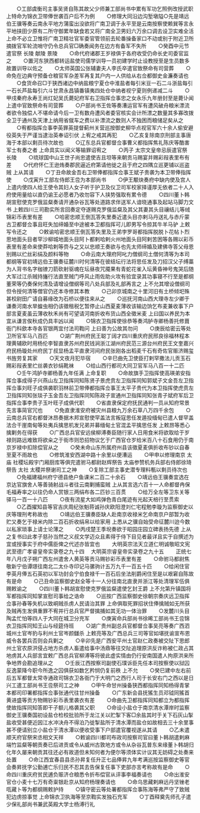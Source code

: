<!-- { "loadSidebar": true } -->
　　○工部虞衡司主事吴贤自陈其故父少师兼工部尚书中累有军功乞照例改授武职  上特命为锦衣卫带俸世袭百户后不为例
　　○修理大同沿边沟堑墩隘○先是靖远伯王骥等奏云南永平地方蒲蛮出没欲将广南卫调于永平至是云南按察使赖巽等言永平地挟田少原有二所守御累年缺食若又将广南全卫男妇六万余口调去设卫实难全活  上命不必立卫惟将广南卫精壮官军委官管领前去轮番操备家口不动或别于附近卫所摘拨官军轮流哨守仍令总兵官□确奏闻务在边方有备军不失所
　　○癸酉中元节遣官祭  长陵  献陵  景陵
　　○命代府诸郡王岁禄俱于各府收受仍命长史司委官监之
　　○置河东狭西都转运盐使司儒学训导一员初建学时止设教授至是生员数多故置训导以佐之
　　○太师英国公张辅妻夫人李氏卒遣官致祭命有司营葬
　　○命免在边典守预备仓粮官军杂差军再复其户内一人供给从右佥都御史金濂奏请也
　　○食货命召□于狭西诸边中纳盐粮宁夏仓中淮盐者每引米豆一石二斗浙盐每引一石长芦盐每引六斗甘肃永昌镇番镇夷四处仓中纳者视宁夏则例递减二斗
　　○甲戌秦府永寿王尚灴妃吴氏薨妃府军右卫指挥佥事忠之女永乐九年册封至是薨讣闻  上遣中官致祭命有司营葬
　　○户部尚书王佐等奏漕运官军有遭风破舟粮米漂流者欲令独偿人不堪命请今后一卫有数舟遭风者委官核实会计所漂之数量其多寡改拨全卫于通州及天津上纳用省僦车之费以补漂流之数则人不独困而粮储足矣从之
　　○宥都指挥佥事李英罪英提督蓟州关营巡按御史柳华点视官军六十余人偷安避役英失于严谨当逮治英奉诏引伏  上宥之戒其再犯
　　○乙亥复除南京刑部主事唐海于本部以剩员待次故也
　　○辽东总兵官都督佥事曹义都指挥焦礼陈庆等酷害军士有奏之者  上命具实以闻义等输罪诏宥之
　　○丙子  太宗文皇帝忌辰遣官祭  长陵
　　○琉球国中山王世子尚忠遣使吉且坦等来朝贡马赐宴并赐彩叚表里布有差
　　○代府怀仁王逊烠奏郡民逼近府第请他徙之且于府之四隅立巡更铺以巡盗贼  上从其请
　　○丁丑命故金吾右卫带俸都指挥佥事王斌子贵袭为本卫带俸指挥使
　　○戊寅升工部左侍郎王卺为本部尚书
　　○伊王颙炔奏府中缺内使及宫人  上遣内使四人给王使令其妇人女子听于护卫及仪卫司军校家择谨厚无依者二十人入府使用量给以直仍谕王必愿者乃收勿容下人挟势强取有累令德
　　○四川董卜韩胡宣慰使克罗俄监粲奏请开通杂谷瓦等处道路求伴送军人谙晓通事及起站马脚力文书  上敕四川三司勘实所言回奏定夺遂赐克罗俄监粲及其父其妻其头目禳结儿等绒锦彩币表里有差
　　○哈密忠顺王倒瓦答失里奏近遣头目亦剌马丹送礼与赤斤蒙古卫都督佥事且旺失加缔婚至中途被本卫都指挥可儿即男写令掠其牛羊马驴  上敕写令还之
　　○敕谕哈密忠顺王倒瓦答失里及王弟孛罗哥都指挥脱脱卜花帖卜烈思地面头目者罕沙柳城地面头目阿卜都剌哈剌火州地面头目阿剌苦困等各赐以彩币表里有差命来使莽哈剌等赍与之又以忠顺王奏欲与也先太师缔婚及建佛寺答父母恩别赐以纻丝彩绢及颜料等物
　　○命云南大理府阿叱力僧纲司土僧何清等为本司都纲等官初靖远伯王骥奏征麓川时何清等在彼结坛行法将思任发及刀招汉父子缚藁为人背书名字枷镣刀箭砍射驱魂在坛昼夜咒魇果有青蛇花雀入坛黄昏神号鬼哭后随大军过江杀贼持旛行法直至贼门呼风止雨佐助火攻有验宜录其功事寝不行至是都纲董荣等仍奏保何清及请增设僧纲等司八处兵部及礼部再言之  上不允其增设僧纲司但令授何清等僧官仍还本寺修其本教
　　○己卯京城南之十里河旧有土桥倾圯殊甚校尉田广请自募缘改为石桥以便往来从之
　　○巡抚河南山西大理寺左少卿于谦奏河南水旱蝗虫相仍该徵租税乞暂停止山西夏麦薄收该输边饷乞布麦兼收事下户部言夏麦虽云薄收秋禾尚有可望请河南折收布货山西全徵米麦  上曰国以养民为本宜从谦言俟秋成仍具丰凶以闻
　　○锦衣卫指挥使徐恭等奏鸿胪寺卿杨善托修葺衙门科歛本寺各官银两宜付法司鞫问  上曰善为公故其勿问
　　○庚辰给密云等处卫所官军马八百匹
　　○湖广荆州府民王聪丁阔才四川重庆府民邢良徐福林程本理黄辅欧时用杨伦李智直隶苏州府民钱涧浙江湖州府民范三源台州府民王文奎嘉兴府民杨璇处州府民丁叔显杨孟平直隶河间府民张刚各出稻麦千石有奇佐官赈济赐玺书旌劳复其家
　　○天文夜月犯毕宿
　　○辛巳曲先卫使臣打剌罕撒法儿贡玉石赐彩叚表里纻丝袭衣钞绢靴袜
　　○给山西行都司大同卫官军马八百一十二匹
　　○壬午鸿胪寺卿杨善九年任满  上命复职
　　○命故旗手卫指挥使高瑛弟安指挥佥事成得子兴燕山左卫指挥同知陈贤子景虎贲左卫指挥同知郭斌子文金吾左卫指挥佥事刘旺子成俱袭职羽林前卫带俸都指挥佥事王太平子贵代为本卫指挥使虎贲左卫指挥同知张琰子玉金吾左卫指挥同知陈政子宣通州卫指挥同知张青子斌府军后卫指挥佥事李贵子玉叶旺子成俱代职
　　○省直隶保定府抚民通判一员从知府常景先言事简官冗也
　　○免直隶淮安府被灾州县粮九万余石草八万四千余包
　　○云南总兵官右都督沐昂奏据木邦宣慰使罕盖法言叛寇思任发遁投缅甸已遣人督罕盖法合干崖南甸等处夷兵擒思机发兄弟并募缅甸土官混孟平擒思任发  上敕昂等悉心擒剿务在得获
　　○广西总兵官安远侯柳溥奏臣随行家人日用食米将欲取给于岁禄则路远难致将欲籴之于街市则恐招物议乞于广西官仓岁给米百八十石食用仍于南京岁禄中扣除偿官从之
　　○癸未命山东所属府州县该徵夏麦俱折收布钞以自春至夏不雨故也
　　○修筑淮安西湖中路十余里以便漕运
　　○甲申以修理南京  太庙  社稷坛殿宇门厢厨库等俱完遣驸马都尉赵辉祭告  太庙参赞机务兵部右侍郎徐琦祭告  太社  太稷并祭谢司工之神
　　○复除工部主事史潜专理料甎以剩员待次也
　　○免福建福州府宁德县绝户鱼课米二百二十余石
　　○靖远伯王骥奏宜选在京达官旗舍人等善骑射战斗者往云南剿捕蛮贼  上从其言选六百十一人命都督冉保毛福寿率之以往仍命人赏银三两绢布各二匹钞三百贯
　　○给万全左等卫东关等驿马一百一十八匹
　　○夜有流星大如鸡弹色青白尾迹有光起天棓行至贯索
　　○乙酉擢知县等官吉庆周纪张魁蒋诚孙庆欧阳澄刘仁宅程勉李璇为监察御史以庆等理刑考称故也
　　○靖远伯王骥奏臣缺人赴南京收禄米乞命南京户部暂为收贮又奏乞于禄米内除二百石折收绢帛以给家用  上悉从之骥自始受命征麓川迨今数以私家琐事上请士论薄之
　　○丙戌楚王季堄奏欲于昭园庄园立碑表扬先德  上从之复书曰此孝子慈孙当然之义叔文学迈众且素得于侍下目见者最详且实于自撰述为宜或授事实于府中儒臣俾之代述亦皆宜也
　　大明英宗法天立道仁明诚敬昭文宪武至德广孝睿皇帝实录卷之九十四
　大明英宗睿皇帝实录卷之九十五
　　正统七年八月戊子朔广西左州遣舍人黄英等贡马赐钞彩币表里有差
　　○命驸马都尉焦敬新宁伯谭璟往南北二太仆寺印记马骡驹计五万九千一百五十匹
　　○给闲住官李英月俸五石英初以军功封会宁伯食禄千一百石后坐法削爵闲住至是以艰窘自陈故有是命
　　○己丑命监察御史赵全等十一人分往南北直隶并浙江等处清理军伍俱赐敕谕之
　　○四川董卜韩胡宣慰使克罗俄监粲遣使乞封王爵  上不允第升镇国将军都指挥同知掌宣慰司事给之诰命
　　○巡按广西监察御史徐朝宗奏庆远卫指挥佥事孙春等失机以致峒贼杀虏人民请治其罪  上命俱取死罪招状住俸擒贼如无所获及贼再生发俱重罪不宥并行总兵官严督擒捕如其无功一体治罪
　　○发麓川头目陶孟忙怕等四人于大同在城卫分充军
　　○庚寅命兵部尚书徐晞工部尚书王卺锦衣卫指挥同知王山与经筵侍班
　　○湖广贵州副总兵官都督佥事吴亮等奏广西泗城州土官岑豹与利州土官岑颜讎杀  上敕亮等及广西总兵三司等官如堪抚谕宣布恩威令各罢兵否则会兵剿之
　　○辛卯先是广西安平州土官赵仁政奏被交阯下思郎州土官农原洪侵占地方杀虏人畜遣给事中汤鼎等往交阯追理原洪反诈称被仁政占其地虏其人兵部言宜敕广西总兵官柳溥等将彼此虚实情由仍行安南国遣人拘原洪来所争地界会勘追理从之
　　○壬辰江西按察司副使石璞诉臣先任本司按察使以狱囚反逸蒙降今职今所逸之囚俱获如数乞矜悯仍复前秩  上不允
　　○癸巳建中左右前后五军都督太常寺通政司锦衣卫各衙门于大明门之西行人司于长安右门之西以是日兴工遣工部尚书王卺祭司工之神
　　○甲午命甘州操备狭西都指挥同知杨得青掌本都司印署都指挥佥事张通代往甘州操备
　　○广东新会县抚猺生员邓钺同猺首黄进盛等贡方物赐钞彩币表里袭衣有差
　　○命曲先卫都指挥同知都立为都指挥使故指挥同知答即干子额儿格袭其父职
　　○命设小盐仓于南京清水潭岸时监察御史王骥奏国初设盐仓检校批验所于龙江关以贮掣下客□余盐其时于关下石灰山掣盐收受甚便近因江水冲决舟不得泊乃徙掣盐所于清水潭而盐仓如故相去三十余里事甚不便请别立小盐仓于清水潭以便收受事下户部遣官覆视遂从其请
　　○乙未遣顺天府官祭宋丞相文天祥
　　○敕谕四川都司布政司按察司官曰董卜韩胡遣剌麻端竹监粲等朝贡奏已后进贡或令从威州古敦地方或令从杂谷瓦普东来缘董卜韩胡归化年久屡来朝贡其往还必有故道但未知何者为便尔等须体实计议其无妨碍之处奏来处置
　　○命江西宜春县县丞孙昇复任升正七品俸昇九年考满巡按监察御史等官会奏昇抚字公勤逋亡乐归民不忍其去告保复任事下吏部亦言考称故有是命
　　○命四川重庆府贫民逋负赈济仓粮悉令折布偿官从评事李福奏请也
　　○命出淮安官仓小麦十七万有奇粜银赴京从知府杨理奏请也
　　○命乌思藏剌麻远丹坚锉老咓藏卜等为都纲赐敕护持
　　○镇守密云等处署都指挥佥事陈海等弗严守了致贼犯边虏掠事觉  上命锦衣卫执海等至京鞫实发独石充军
　　○丁酉释奠先师孔子遣少保礼部尚书兼武英殿大学士杨溥行礼
